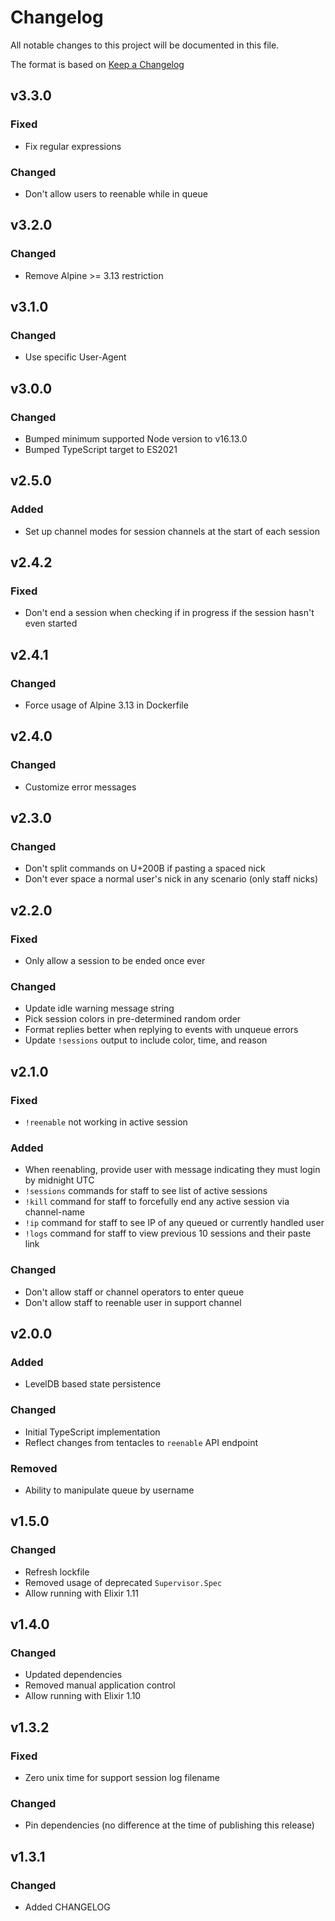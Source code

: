 # Changelog
All notable changes to this project will be documented in this file.

The format is based on [Keep a Changelog](https://keepachangelog.com/en/1.0.0/)

## v3.3.0
### Fixed
- Fix regular expressions

### Changed
- Don't allow users to reenable while in queue

## v3.2.0
### Changed
- Remove Alpine >= 3.13 restriction

## v3.1.0
### Changed
- Use specific User-Agent

## v3.0.0
### Changed
- Bumped minimum supported Node version to v16.13.0
- Bumped TypeScript target to ES2021

## v2.5.0
### Added
- Set up channel modes for session channels at the start of each session

## v2.4.2
### Fixed
- Don't end a session when checking if in progress if the session hasn't even started

## v2.4.1
### Changed
- Force usage of Alpine 3.13 in Dockerfile

## v2.4.0
### Changed
- Customize error messages

## v2.3.0
### Changed
- Don't split commands on U+200B if pasting a spaced nick
- Don't ever space a normal user's nick in any scenario (only staff nicks)

## v2.2.0
### Fixed
- Only allow a session to be ended once ever

### Changed
- Update idle warning message string
- Pick session colors in pre-determined random order
- Format replies better when replying to events with unqueue errors
- Update `!sessions` output to include color, time, and reason

## v2.1.0
### Fixed
- `!reenable` not working in active session

### Added
- When reenabling, provide user with message indicating they must login by midnight UTC
- `!sessions` commands for staff to see list of active sessions
- `!kill` command for staff to forcefully end any active session via channel-name
- `!ip` command for staff to see IP of any queued or currently handled user
- `!logs` command for staff to view previous 10 sessions and their paste link

### Changed
- Don't allow staff or channel operators to enter queue
- Don't allow staff to reenable user in support channel

## v2.0.0
### Added
- LevelDB based state persistence

### Changed
- Initial TypeScript implementation
- Reflect changes from tentacles to `reenable` API endpoint

### Removed
- Ability to manipulate queue by username

## v1.5.0
### Changed
- Refresh lockfile
- Removed usage of deprecated `Supervisor.Spec`
- Allow running with Elixir 1.11

## v1.4.0
### Changed
- Updated dependencies
- Removed manual application control
- Allow running with Elixir 1.10

## v1.3.2
### Fixed
- Zero unix time for support session log filename

### Changed
- Pin dependencies (no difference at the time of publishing this release)

## v1.3.1
### Changed
- Added CHANGELOG
